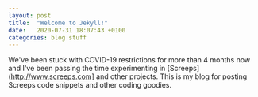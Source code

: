 ```yaml
---
layout: post
title:  "Welcome to Jekyll!"
date:   2020-07-31 18:07:43 +0100
categories: blog stuff
---
```

We've been stuck with COVID-19 restrictions for more than 4 months now and I've been passing the time experimenting in [Screeps](http://www.screeps.com] and other projects. This is my blog for posting Screeps code snippets and other coding goodies.



